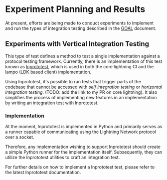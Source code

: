 # Experiment Planning and Results

At present, efforts are being made to conduct experiments to 
implement and run the types of integration testing described in the [GOAL](./GOAL.md) document.

## Experiments with Vertical Integration Testing

This type of test defines a method to test a single implementation against a 
protocol testing framework. Currently, there is an implementation of this 
test known as [lnprototest](https://github.com/rustyrussell/lnprototest/tree/master/lnprototest), which is used in both the core lightning CI and the lampo (LDK based client) implementation.

Using lnprototest, it's possible to run tests that trigger parts of the codebase that cannot be accessed 
with _self integration testing_ or _horizontal integration testing_. (TODO: add the link to my PR on core lightning). It also 
simplifies the process of implementing new features in an implementation by writing an integration test with lnprototest.

### Implementation

At the moment, lnprototest is implemented in Python and primarily serves 
as a runner capable of communicating using the Lightning Network protocol over a socket.

Therefore, any implementation wishing to support lnprototest should create a simple Python 
runner for the implementation itself. Subsequently, they can utilize the lnprototest utilities to craft an integration test.

For further details on how to implement a lnprototest test, please refer to the latest lnprototest documentation.
